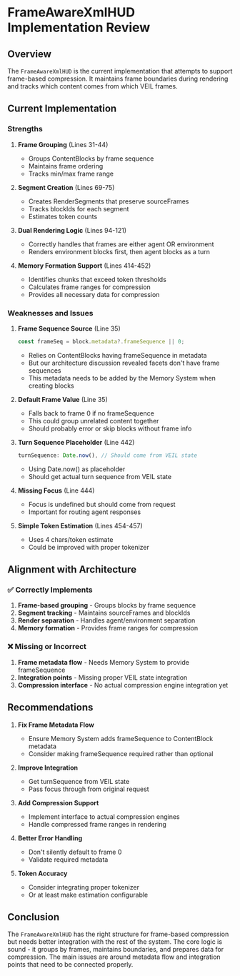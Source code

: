 # FrameAwareXmlHUD Implementation Review

## Overview
The `FrameAwareXmlHUD` is the current implementation that attempts to support frame-based compression. It maintains frame boundaries during rendering and tracks which content comes from which VEIL frames.

## Current Implementation

### Strengths

1. **Frame Grouping** (Lines 31-44)
   - Groups ContentBlocks by frame sequence
   - Maintains frame ordering
   - Tracks min/max frame range

2. **Segment Creation** (Lines 69-75)
   - Creates RenderSegments that preserve sourceFrames
   - Tracks blockIds for each segment
   - Estimates token counts

3. **Dual Rendering Logic** (Lines 94-121)
   - Correctly handles that frames are either agent OR environment
   - Renders environment blocks first, then agent blocks as a turn

4. **Memory Formation Support** (Lines 414-452)
   - Identifies chunks that exceed token thresholds
   - Calculates frame ranges for compression
   - Provides all necessary data for compression

### Weaknesses and Issues

1. **Frame Sequence Source** (Line 35)
   ```typescript
   const frameSeq = block.metadata?.frameSequence || 0;
   ```
   - Relies on ContentBlocks having frameSequence in metadata
   - But our architecture discussion revealed facets don't have frame sequences
   - This metadata needs to be added by the Memory System when creating blocks

2. **Default Frame Value** (Line 35)
   - Falls back to frame 0 if no frameSequence
   - This could group unrelated content together
   - Should probably error or skip blocks without frame info

3. **Turn Sequence Placeholder** (Line 442)
   ```typescript
   turnSequence: Date.now(), // Should come from VEIL state
   ```
   - Using Date.now() as placeholder
   - Should get actual turn sequence from VEIL state

4. **Missing Focus** (Line 444)
   - Focus is undefined but should come from request
   - Important for routing agent responses

5. **Simple Token Estimation** (Lines 454-457)
   - Uses 4 chars/token estimate
   - Could be improved with proper tokenizer

## Alignment with Architecture

### ✅ Correctly Implements

1. **Frame-based grouping** - Groups blocks by frame sequence
2. **Segment tracking** - Maintains sourceFrames and blockIds
3. **Render separation** - Handles agent/environment separation
4. **Memory formation** - Provides frame ranges for compression

### ❌ Missing or Incorrect

1. **Frame metadata flow** - Needs Memory System to provide frameSequence
2. **Integration points** - Missing proper VEIL state integration
3. **Compression interface** - No actual compression engine integration yet

## Recommendations

1. **Fix Frame Metadata Flow**
   - Ensure Memory System adds frameSequence to ContentBlock metadata
   - Consider making frameSequence required rather than optional

2. **Improve Integration**
   - Get turnSequence from VEIL state
   - Pass focus through from original request

3. **Add Compression Support**
   - Implement interface to actual compression engines
   - Handle compressed frame ranges in rendering

4. **Better Error Handling**
   - Don't silently default to frame 0
   - Validate required metadata

5. **Token Accuracy**
   - Consider integrating proper tokenizer
   - Or at least make estimation configurable

## Conclusion

The `FrameAwareXmlHUD` has the right structure for frame-based compression but needs better integration with the rest of the system. The core logic is sound - it groups by frames, maintains boundaries, and prepares data for compression. The main issues are around metadata flow and integration points that need to be connected properly.
